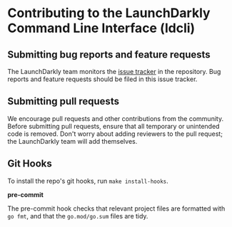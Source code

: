 # Contributing to the LaunchDarkly Command Line Interface (ldcli)

## Submitting bug reports and feature requests

The LaunchDarkly team monitors the [issue tracker](https://github.com/launchdarkly/ldcli/issues) in the repository. Bug reports and feature requests should be filed in this issue tracker.

## Submitting pull requests

We encourage pull requests and other contributions from the community. Before submitting pull requests, ensure that all temporary or unintended code is removed. Don't worry about adding reviewers to the pull request; the LaunchDarkly team will add themselves.

## Git Hooks

To install the repo's git hooks, run `make install-hooks`.

**pre-commit**

The pre-commit hook checks that relevant project files are formatted with `go fmt`, and that
the `go.mod/go.sum` files are tidy.
